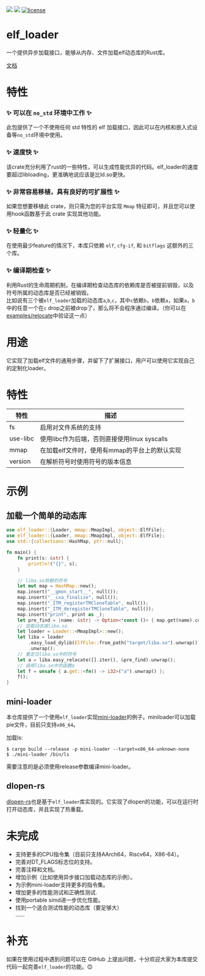 [![](https://img.shields.io/crates/v/elf_loader.svg)](https://crates.io/crates/elf_loader)
[![](https://img.shields.io/crates/d/elf_loader.svg)](https://crates.io/crates/elf_loader)
[![license](https://img.shields.io/crates/l/elf_loader.svg)](https://crates.io/crates/elf_loader)
# elf_loader
一个提供异步加载接口，能够从内存、文件加载elf动态库的Rust库。  

[文档](https://docs.rs/elf_loader/)

# 特性
### ✨ 可以在 `no_std` 环境中工作 ✨
此包提供了一个不使用任何 std 特性的 elf 加载接口，因此可以在内核和嵌入式设备等`no_std`环境中使用。

### ✨ 速度快 ✨
该crate充分利用了rust的一些特性，可以生成性能优异的代码。elf_loader的速度要超过libloading，更准确地说应该是比ld.so更快。

### ✨ 非常容易移植，具有良好的可扩展性 ✨
如果您想要移植此 crate，则只需为您的平台实现 `Mmap` 特征即可，并且您可以使用hook函数基于此 crate 实现其他功能。

### ✨ 轻量化 ✨
在使用最少feature的情况下，本库只依赖 `elf`, `cfg-if`, 和 `bitflags` 这额外的三个库。

### ✨ 编译期检查 ✨
利用Rust的生命周期机制，在编译期检查动态库的依赖库是否被提前销毁，以及符号所属的动态库是否已经被销毁。  
比如说有三个被`elf_loader`加载的动态库`a`,`b`,`c`，其中`c`依赖`b`，`b`依赖`a`，如果`a`，`b`中的任意一个在`c` drop之前被drop了，那么将不会程序通过编译。（你可以在[examples/relocate](https://github.com/weizhiao/elf_loader/blob/main/examples/relocate.rs)中验证这一点）

# 用途
它实现了加载elf文件的通用步骤，并留下了扩展接口，用户可以使用它实现自己的定制化loader。

# 特性

| 特性      |  描述  |
| --------- | ----------------- |
| fs        |  启用对文件系统的支持        						|
| use-libc  |  使用libc作为后端，否则直接使用linux syscalls		|
| mmap      |  在加载elf文件时，使用有mmap的平台上的默认实现  	| 
| version   |  在解析符号时使用符号的版本信息     |

# 示例
## 加载一个简单的动态库

```rust
use elf_loader::{Loader, mmap::MmapImpl, object::ElfFile};
use elf_loader::{Loader, mmap::MmapImpl, object::ElfFile};
use std::{collections::HashMap, ptr::null};

fn main() {
    fn print(s: &str) {
        println!("{}", s);
    }

	// liba.so依赖的符号
    let mut map = HashMap::new();
    map.insert("__gmon_start__", null());
    map.insert("__cxa_finalize", null());
    map.insert("_ITM_registerTMCloneTable", null());
    map.insert("_ITM_deregisterTMCloneTable", null());
    map.insert("print", print as _);
    let pre_find = |name: &str| -> Option<*const ()> { map.get(name).copied() };
	// 加载动态库liba.so
	let loader = Loader::<MmapImpl>::new();
    let liba = loader
        .easy_load_dylib(ElfFile::from_path("target/liba.so").unwrap())
        .unwrap();
	// 重定位liba.so中的符号
    let a = liba.easy_relocate([].iter(), &pre_find).unwrap();
	// 调用liba.so中的函数a
    let f = unsafe { a.get::<fn() -> i32>("a").unwrap() };
    f();
}
```

## mini-loader
本仓库提供了一个使用`elf_loader`实现[mini-loader](https://github.com/weizhiao/elf_loader/tree/main/mini-loader)的例子。miniloader可以加载pie文件，目前只支持`x86_64`。  

加载ls:
```shell 
$ cargo build --release -p mini-loader --target=x86_64-unknown-none
$ ./mini-loader /bin/ls
```
需要注意的是必须使用release参数编译mini-loader。

## dlopen-rs
[dlopen-rs](https://crates.io/crates/dlopen-rs)也是基于`elf_loader`库实现的。它实现了dlopen的功能，可以在运行时打开动态库，并且实现了热重载。

# 未完成
* 支持更多的CPU指令集（目前只支持AArch64，Riscv64，X86-64）。
* 完善对DT_FLAGS标志位的支持。
* 完善注释和文档。  
* 增加示例（比如使用异步接口加载动态库的示例）。
* 为示例mini-loader支持更多的指令集。
* 增加更多的性能测试和正确性测试.
* 使用portable simd进一步优化性能。
* 找到一个适合测试性能的动态库（要足够大）  
......

# 补充
如果在使用过程中遇到问题可以在 GitHub 上提出问题，十分欢迎大家为本库提交代码一起完善`elf_loader`的功能。😊